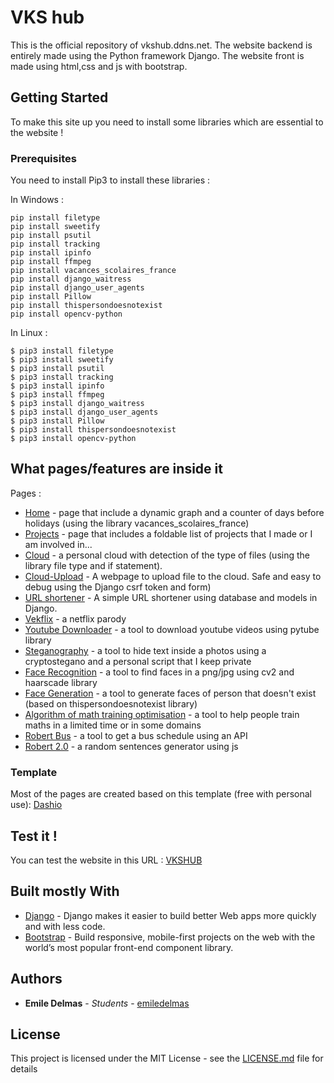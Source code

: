 # VKS hub

This is the official repository of vkshub.ddns.net.
The website backend is entirely made using the Python framework Django.
The website front is made using html,css and js with bootstrap.

## Getting Started

To make this site up you need to install some libraries which are essential to the website ! 

### Prerequisites

You need to install Pip3 to install these libraries : 

In Windows :
```
pip install filetype
pip install sweetify
pip install psutil
pip install tracking
pip install ipinfo
pip install ffmpeg
pip install vacances_scolaires_france
pip install django_waitress
pip install django_user_agents
pip install Pillow
pip install thispersondoesnotexist
pip install opencv-python
```
In Linux :
```
$ pip3 install filetype
$ pip3 install sweetify
$ pip3 install psutil
$ pip3 install tracking
$ pip3 install ipinfo
$ pip3 install ffmpeg
$ pip3 install django_waitress
$ pip3 install django_user_agents
$ pip3 install Pillow
$ pip3 install thispersondoesnotexist
$ pip3 install opencv-python
```

## What pages/features are inside it

Pages : 
* [Home](http://vkshub.ddns.net) - page that include a dynamic graph and a counter of days before holidays (using the library vacances_scolaires_france)
* [Projects](http://vkshub.ddns.net/projects) - page that includes a foldable list of projects that I made or I am involved in...
* [Cloud](http://vkshub.ddns.net/cloud) - a personal cloud with detection of the type of files (using the library file type and if statement). 
* [Cloud-Upload](http://vkshub.ddns.net/upload) - A webpage to upload file to the cloud. Safe and easy to debug using the Django csrf token and form)
* [URL shortener](http://vkshub.ddns.net/short) - A simple URL shortener using database and models in Django.
* [Vekflix](http://vkshub.ddns.net/vekflix) - a netflix parody
* [Youtube Downloader](http://vkshub.ddns.net/ytb) - a tool to download youtube videos using pytube library
* [Steganography](http://vkshub.ddns.net/steganography) - a tool to hide text inside a photos using a cryptostegano and a personal script that I keep private
* [Face Recognition](http://vkshub.ddns.net/face_recognition) - a tool to find faces in a png/jpg using cv2 and haarscade library
* [Face Generation](http://vkshub.ddns.net/thispersondoesnotexist) - a tool to generate faces of person that doesn't exist (based on thispersondoesnotexist library)
* [Algorithm of math training optimisation](http://vkshub.ddns.net/bac_maths) - a tool to help people train maths in a limited time or in some domains 
* [Robert Bus](http://vkshub.ddns.net/bus) - a tool to get a bus schedule using an API
* [Robert 2.0](http://vkshub.ddns.net/robert) - a random sentences generator using js




### Template

Most of the pages are created based on this template (free with personal use):
[Dashio](https://templatemag.com/dashio-bootstrap-admin-template/)

## Test it !

You can test the website in this URL : [VKSHUB](http://vkshub.ddns.net)

## Built mostly With

* [Django](https://www.djangoproject.com/) - Django makes it easier to build better Web apps more quickly and with less code.
* [Bootstrap](https://getbootstrap.com/) - Build responsive, mobile-first projects on the web with the world’s most popular front-end component library. 

## Authors

* **Emile Delmas** - *Students* - [emiledelmas](https://github.com/emiledelmas)

## License

This project is licensed under the MIT License - see the [LICENSE.md](LICENSE.md) file for details


